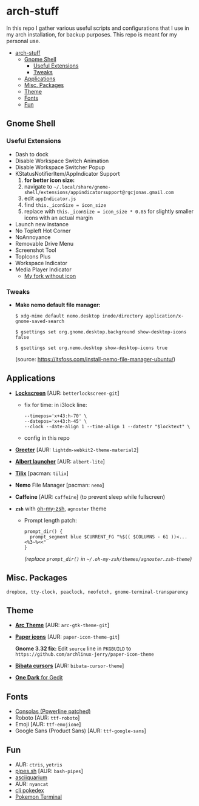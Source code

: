 # arch-stuff
In this repo I gather various useful scripts and configurations that I use in my arch installation, for backup purposes. This repo is meant for my personal use.

- [arch-stuff](#arch-stuff)
  - [Gnome Shell](#gnome-shell)
    - [Useful Extensions](#useful-extensions)
    - [Tweaks](#tweaks)
  - [Applications](#applications)
  - [Misc. Packages](#misc-packages)
  - [Theme](#theme)
  - [Fonts](#fonts)
  - [Fun](#fun)

## Gnome Shell

### Useful Extensions
* Dash to dock
* Disable Workspace Switch Animation
* Disable Workspace Switcher Popup
* KStatusNotifierItem/AppIndicator Support
  1. **for better icon size:**
  2. navigate to `~/.local/share/gnome-shell/extensions/appindicatorsupport@rgcjonas.gmail.com`
  3. edit `appIndicator.js`
  4. find `this._iconSize = icon_size`
  5. replace with `this._iconSize = icon_size * 0.85` for slightly smaller icons with an actual margin
* Launch new instance
* No Topleft Hot Corner
* NoAnnoyance
* Removable Drive Menu
* Screenshot Tool
* TopIcons Plus
* Workspace Indicator  
* Media Player Indicator 
  * [My fork without icon](https://github.com/realChesta/gnome-shell-extensions-mediaplayer)

### Tweaks

* **Make nemo default file manager:**

   ```shell
   $ xdg-mime default nemo.desktop inode/directory application/x-gnome-saved-search

   $ gsettings set org.gnome.desktop.background show-desktop-icons false

   $ gsettings set org.nemo.desktop show-desktop-icons true
   ```
   (source: https://itsfoss.com/install-nemo-file-manager-ubuntu/)


## Applications

* [**Lockscreen**](https://github.com/pavanjadhaw/betterlockscreen) [AUR: `betterlockscreen-git`]
  * fix for time: in i3lock line:
    ```shell
    --timepos='x+43:h-70' \
	--datepos='x+43:h-45' \
	--clock --date-align 1 --time-align 1 --datestr "$locktext" \
    ```
  * config in this repo

* [**Greeter**](https://github.com/FallingSnow/lightdm-webkit2-material2) [AUR: `lightdm-webkit2-theme-material2`]

* [**Albert launcher**](https://github.com/albertlauncher/albert) [AUR: `albert-lite`]

* [**Tilix**](https://gnunn1.github.io/tilix-web/) [pacman: `tilix`]

* **Nemo** File Manager [pacman: `nemo`]

* **Caffeine** [AUR: `caffeine`] (to prevent sleep while fullscreen)

* **`zsh`** with [oh-my-zsh](https://ohmyz.sh/), `agnoster` theme
  * Prompt length patch: 
    ```shell
    prompt_dir() {
      prompt_segment blue $CURRENT_FG "%$(( $COLUMNS - 61 ))<...<%3~%<<"
    }
    ```
    _(replace `prompt_dir()` in `~/.oh-my-zsh/themes/agnoster.zsh-theme`)_

## Misc. Packages

```
dropbox, tty-clock, peaclock, neofetch, gnome-terminal-transparency
```

## Theme

* [**Arc Theme**](https://github.com/NicoHood/arc-theme) [AUR: `arc-gtk-theme-git`]
* [**Paper icons**](https://snwh.org/paper) [AUR: `paper-icon-theme-git`]
  
  **Gnome 3.32 fix:** Edit `source` line in `PKGBUILD` to `https://github.com/archlinux-jerry/paper-icon-theme`

* [**Bibata cursors**](https://github.com/KaizIqbal/Bibata_Cursor) [AUR: `bibata-cursor-theme`]

* [**One Dark** for Gedit](https://github.com/Peter-van-der-Velde/Two-Dark)

## Fonts

* [Consolas (Powerline patched)](https://github.com/Znuff/consolas-powerline)
* Roboto [AUR: `ttf-roboto`]
* Emoji [AUR: `ttf-emojione`]
* Google Sans (Product Sans) [AUR: `ttf-google-sans`]

## Fun
* AUR: `ctris`, `yetris`
* [pipes.sh](https://github.com/pipeseroni/pipes.sh) [AUR: `bash-pipes`]
* [asciiquarium](https://robobunny.com/projects/asciiquarium/html/)
* AUR: `nyancat`
* [cli pokedex](https://github.com/realChesta/pokedex-cli/tree/transparency)
* [Pokemon Terminal](https://github.com/realChesta/Pokemon-Terminal/tree/print-path)
